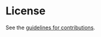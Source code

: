 # License

See the
[guidelines for contributions](https://github.com/TheEnbyperor/quic-bdp-token/blob/root/CONTRIBUTING.md).
